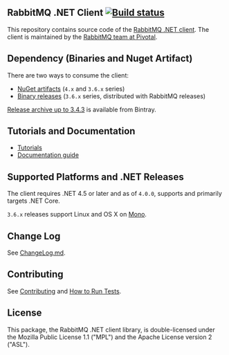 ## RabbitMQ .NET Client [![Build status](https://ci.appveyor.com/api/projects/status/33srpo7owl1h3y4e?svg=true)](https://ci.appveyor.com/project/rabbitmq/rabbitmq-dotnet-client)

This repository contains source code of the [RabbitMQ .NET client](http://www.rabbitmq.com/dotnet.html).
The client is maintained by the [RabbitMQ team at Pivotal](http://github.com/rabbitmq/).


## Dependency (Binaries and Nuget Artifact)

There are two ways to consume the client:

 * [NuGet artifacts](https://www.nuget.org/packages/RabbitMQ.Client/) (`4.x` and `3.6.x` series)
 * [Binary releases](https://github.com/rabbitmq/rabbitmq-server/releases) (`3.6.x` series, distributed with RabbitMQ releases)

[Release archive up to 3.4.3](https://bintray.com/rabbitmq/archive/rabbitmq-dotnet-client) is available from Bintray.


## Tutorials and Documentation

 * [Tutorials](http://www.rabbitmq.com/getstarted.html)
 * [Documentation guide](http://www.rabbitmq.com/dotnet.html)


## Supported Platforms and .NET Releases

The client requires .NET 4.5 or later and as of `4.0.0`, supports and primarily
targets .NET Core.

`3.6.x` releases support Linux and OS X on [Mono](http://www.mono-project.com/).

## Change Log

See [ChangeLog.md](https://github.com/rabbitmq/rabbitmq-dotnet-client/blob/master/ChangeLog.md).


## Contributing

See [Contributing](./CONTRIBUTING.md) and [How to Run Tests](./RUNNING_TESTS.md).


## License

This package, the RabbitMQ .NET client library, is double-licensed under
the Mozilla Public License 1.1 ("MPL") and the Apache License version 2 ("ASL").
